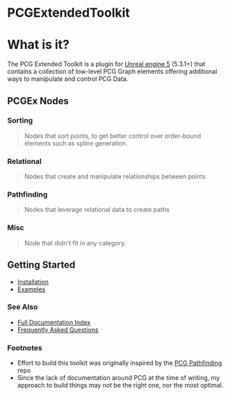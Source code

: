 # PCGExtendedToolkit

# What is it?
 The PCG Extended Toolkit is a plugin for [Unreal engine 5](https://www.unrealengine.com/en-US/) (5.3.1+) that contains a collection of low-level PCG Graph elements offering additional ways to manipulate and control PCG Data.

## PCGEx Nodes
### Sorting
> Nodes that sort points, to get better control over order-bound elements such as spline generation.

###  Relational
> Nodes that create and manipulate relationships between points

### Pathfinding
> Nodes that leverage relational data to create paths

### Misc
> Node that didn't fit in any category.

## Getting Started
* [Installation](docs/Installation.md)
* [Examples](docs/Examples.md)


### See Also
* [Full Documentation Index](Index.md)
* [Frequently Asked Questions](docs/FAQ.md)

### Footnotes
- Effort to build this toolkit was originally inspired by the [PCG Pathfinding](https://github.com/spood/PCGPathfinding) repo 
- Since the lack of documentation around PCG at the time of writing, my approach to build things may not be the right one, nor the most optimal.